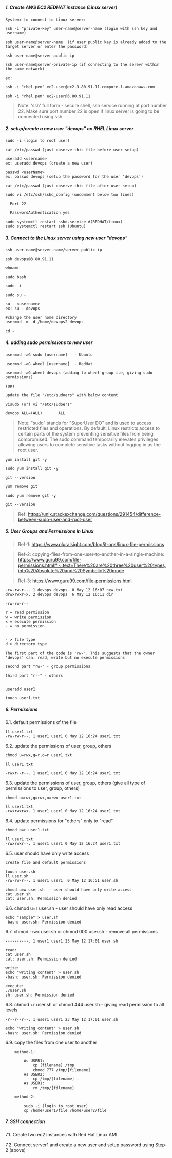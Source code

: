 ##### 1. Create AWS EC2 REDHAT instance (Linux server)

	Systemx to connect to Linux server:

	ssh -i "private-key" user-name@server-name (login with ssh key and username)

	ssh user-name@server-name  (if user public key is already added to the target server or enter the password)

	ssh user-name@server-public-ip

	ssh user-name@server-private-ip (if connecting to the serevr within the same network)

	ex: 

	ssh -i "rhel.pem" ec2-user@ec2-3-80-91-11.compute-1.amazonaws.com

	ssh -i "rhel.pem" ec2-user@3.80.91.11

> Note: 'ssh' full form - secure shell, ssh service running at port number 22. Make sure port number 22 is open if linux server is going to be connected using ssh.


##### 2. setup/create a new user "devops" on RHEL Linux server


    sudo -i (login to root user)

    cat /etc/passwd (just observe this file before user setup)

    useradd <username>
    ex: useradd devops (create a new user)

    passwd <userName>
    ex: passwd devops (setup the password for the user 'devops')

    cat /etc/passwd (just observe this file after user setup)

    sudo vi /etc/ssh/sshd_config (uncomment below two lines)

      Port 22

      PasswordAuthentication yes

    sudo systemctl restart sshd.service #(REDHAT/Linux)
    sudo systemctl restart ssh (Ubuntu)

##### 3. Connect to the Linux server using new user "devops"

	ssh user-name@server-name/server-public-ip

	ssh devops@3.80.91.11

	whoami

	sudo bash

	sudo -i

	sudo su -

	su - <username>
	ex: su - devops

	#change the user home directory
	usermod -m -d /home/devops2 devops

	cd ~

##### 4. adding sudo permissions to new user

	usermod –aG sudo [username]   - Ubuntu

	usermod –aG wheel [username]  - RedHat

	usermod -aG wheel devops (adding to wheel group i.e, giving sudo permissions)

	(OR) 

	update the file "/etc/sudoers" with below content

	visudo (or) vi "/etc/sudoers"

	devops ALL=(ALL)       ALL

> Note: "sudo" stands for "SuperUser DO" and is used to access restricted files and operations. By default, Linux restricts access to certain parts of the system preventing sensitive files from being compromised. The sudo command temporarily elevates privileges allowing users to complete sensitive tasks without logging in as the root user.

	yum install git -y

	sudo yum install git -y

	git --version

	yum remove git

	sudo yum remove git -y

	git --version

> Ref: https://unix.stackexchange.com/questions/291454/difference-between-sudo-user-and-root-user

##### 5. User Groups and Permissions in Linux

> Ref-1: https://www.pluralsight.com/blog/it-ops/linux-file-permissions

> Ref-2: copying-files-from-one-user-to-another-in-a-single-machine: https://www.guru99.com/file-permissions.html#:~:text=There%20are%20three%20user%20types,into%20Absolute%20and%20Symbolic%20mode

> Ref-3: https://www.guru99.com/file-permissions.html

	-rw-rw-r--. 1 devops devops  0 May 12 16:07 new.txt
	drwxrwxr-x. 2 devops devops  6 May 12 16:11 dir

	-rw-rw-r--

	r = read permission
	w = write permission
	x = execute permission
	- = no permission


	- > file type
	d > directory type

	The first part of the code is 'rw-'. This suggests that the owner 'devops' can: read, write but no execute permissions

	second part "rw-" - group permissions

	third part "r--" - others


	useradd user1

	touch user1.txt

##### 6. Permissions

6.1. default permissions of the file

	ll user1.txt
	-rw-rw-r--. 1 user1 user1 0 May 12 16:24 user1.txt

6.2. update the permissions of user, group, others

	chmod u=rwx,g=r,o=r user1.txt

	ll user1.txt
	
	-rwxr--r--. 1 user1 user1 0 May 12 16:24 user1.txt

6.3. update the permissions of user, group, others (give all type of permissions to user, group, others)

	chmod u=rwx,g=rwx,o=rwx user1.txt

	ll user1.txt
	-rwxrwxrwx. 1 user1 user1 0 May 12 16:24 user1.txt

6.4. update permissions for "others" only to "read"

	chmod o=r user1.txt

	ll user1.txt
	-rwxrwxr--. 1 user1 user1 0 May 12 16:24 user1.txt

6.5. user should have only write access

	create file and default permissions
	
	touch user.sh
	ll user.sh
	-rw-rw-r--. 1 user1 user1  0 May 12 16:51 user.sh

	chmod u=w user.sh  - user should have only write access
	cat user.sh
	cat: user.sh: Permission denied

6.6. chmod u=r user.sh  - user should have only read access

	echo "sample" > user.sh
	-bash: user.sh: Permission denied

6.7. chmod -rwx user.sh or chmod 000 user.sh - remove all permissions

	----------. 1 user1 user1 23 May 12 17:01 user.sh

	read:
	cat user.sh
	cat: user.sh: Permission denied

	write:
	echo "writing content" > user.sh
	-bash: user.sh: Permission denied

	execute:
	./user.sh
	sh: user.sh: Permission denied

6.8. chmod +r user.sh or chmod 444 user.sh - giving read permission to all levels

	-r--r--r--. 1 user1 user1 23 May 12 17:01 user.sh

	echo "writing content" > user.sh
	-bash: user.sh: Permission denied

6.9. copy the files from one user to another

		method-1:

			As USER1:
				cp [filename] /tmp
				chmod 777 /tmp/[filename]
			As USER2:
				cp /tmp/[filename] .
			As USER1:
				rm /tmp/[filename]

		method-2:

			sudo -i (login to root user)
			cp /home/user1/file /home/user2/file

##### 7. SSH connection

7.1. Create two ec2 instances with Red Hat Linux AMI.

7.2. Connect server1 and create a new user and setup password using Step-2 (above)
